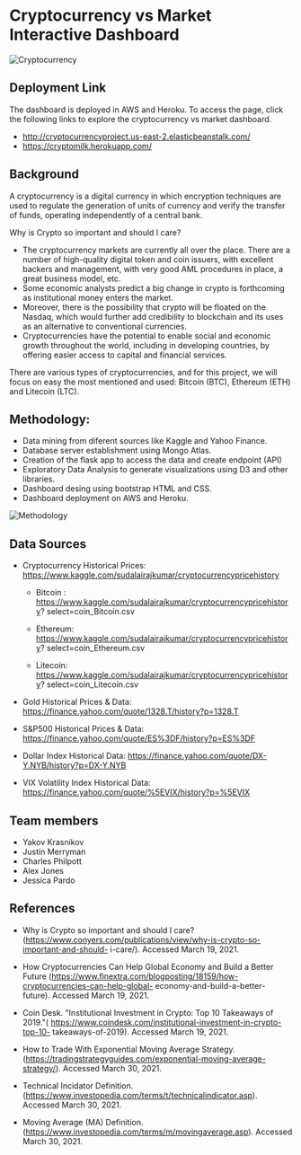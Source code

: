# Cryptocurrency vs Market Interactive Dashboard

![Cryptocurrency](Images/crypto.png)

## Deployment Link

The dashboard is deployed in AWS and Heroku. To access the page, click the following links to explore the cryptocurrency vs market dashboard.

* http://cryptocurrencyproject.us-east-2.elasticbeanstalk.com/
* https://cryptomilk.herokuapp.com/

## Background 

A cryptocurrency is a digital currency in which encryption techniques are used to regulate the generation of units of currency and verify the transfer of funds, operating independently of a central bank.

Why is Crypto so important and should I care?
* The cryptocurrency markets are currently all over the place. There are a number of high-quality digital token and coin issuers, with excellent backers and management, with very good AML procedures in place, a great business model, etc. 
* Some economic analysts predict a big change in crypto is forthcoming as institutional money enters the market.
* Moreover, there is the possibility that crypto will be floated on the Nasdaq, which would further add credibility to blockchain and its uses as an alternative to conventional currencies.
* Cryptocurrencies have the potential to enable social and economic growth throughout the world, including in developing countries, by offering easier access to capital and financial services.

There are various types of cryptocurrencies, and for this project, we will focus on easy the most mentioned and used: Bitcoin (BTC), Ethereum (ETH) and Litecoin (LTC).

## Methodology:

* Data mining from diferent sources like Kaggle and Yahoo Finance.
* Database server establishment using Mongo Atlas.
* Creation of the flask app to access the data and create endpoint (API)
* Exploratory Data Analysis to generate visualizations using D3 and other libraries.
* Dashboard desing using bootstrap HTML and CSS.
* Dashboard deployment on AWS and Heroku.

![Methodology](Images/workflow.png)

## Data Sources

- Cryptocurrency Historical Prices: https://www.kaggle.com/sudalairajkumar/cryptocurrencypricehistory

    * Bitcoin : https://www.kaggle.com/sudalairajkumar/cryptocurrencypricehistory?
    select=coin_Bitcoin.csv

    * Ethereum: https://www.kaggle.com/sudalairajkumar/cryptocurrencypricehistory?
    select=coin_Ethereum.csv

    * Litecoin: https://www.kaggle.com/sudalairajkumar/cryptocurrencypricehistory?
    select=coin_Litecoin.csv

- Gold Historical Prices & Data: https://finance.yahoo.com/quote/1328.T/history?p=1328.T

- S&P500 Historical Prices & Data: https://finance.yahoo.com/quote/ES%3DF/history?p=ES%3DF

- Dollar Index Historical Data: https://finance.yahoo.com/quote/DX-Y.NYB/history?p=DX-Y.NYB

- VIX Volatility Index Historical  Data: https://finance.yahoo.com/quote/%5EVIX/history?p=%5EVIX

## Team members

* Yakov Krasnikov
* Justin Merryman
* Charles Philpott
* Alex Jones
* Jessica Pardo



## References
* Why is Crypto so important and should I care? 
(https://www.conyers.com/publications/view/why-is-crypto-so-important-and-should-
i-care/). Accessed March 19, 2021.

* How Cryptocurrencies Can Help Global Economy and Build a Better Future 
(https://www.finextra.com/blogposting/18159/how-cryptocurrencies-can-help-global-
economy-and-build-a-better-future). Accessed March 19, 2021.

* Coin Desk. "Institutional Investment in Crypto: Top 10 Takeaways of 
2019."( https://www.coindesk.com/institutional-investment-in-crypto-top-10-
takeaways-of-2019). Accessed March 19, 2021.

* How to Trade With Exponential Moving Average Strategy. 
(https://tradingstrategyguides.com/exponential-moving-average-strategy/). Accessed March 30, 2021.

* Technical Incidator Definition. (https://www.investopedia.com/terms/t/technicalindicator.asp). Accessed March 30, 2021.

* Moving Average (MA) Definition. (https://www.investopedia.com/terms/m/movingaverage.asp). Accessed March 30, 2021.



